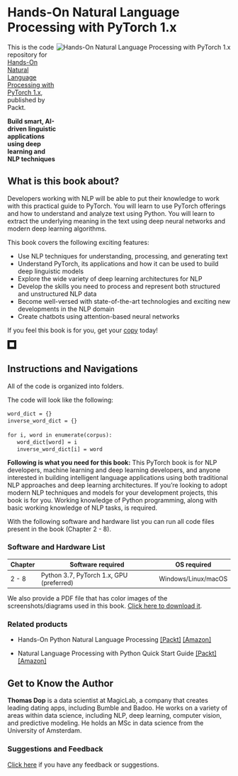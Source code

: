 # Hands-On Natural Language Processing with PyTorch 1.x

<a href="https://www.packtpub.com/in/data/hands-on-natural-language-processing-with-pytorch-1-x?utm_source=github&utm_medium=repository&utm_campaign=9781789802740"><img src="https://www.packtpub.com/media/catalog/product/cache/bf3310292d6e1b4ca15aeea773aca35e/9/7/9781788830782-original_38.jpeg" alt="Hands-On Natural Language Processing with PyTorch 1.x" height="256px" align="right"></a>

This is the code repository for [Hands-On Natural Language Processing with PyTorch 1.x](https://www.packtpub.com/in/data/hands-on-natural-language-processing-with-pytorch-1-x?utm_source=github&utm_medium=repository&utm_campaign=9781789802740), published by Packt.

**Build smart, AI-driven linguistic applications using deep learning and NLP techniques**

## What is this book about?
Developers working with NLP will be able to put their knowledge to work with this practical guide to PyTorch. You will learn to use PyTorch offerings and how to understand and analyze text using Python. You will learn to extract the underlying meaning in the text using deep neural networks and modern deep learning algorithms.

This book covers the following exciting features: 
* Use NLP techniques for understanding, processing, and generating text
* Understand PyTorch, its applications and how it can be used to build deep linguistic models
* Explore the wide variety of deep learning architectures for NLP
* Develop the skills you need to process and represent both structured and unstructured NLP data
* Become well-versed with state-of-the-art technologies and exciting new developments in the NLP domain
* Create chatbots using attention-based neural networks

If you feel this book is for you, get your [copy](https://www.amazon.com/dp/1789802741) today!

<a href="https://www.packtpub.com/?utm_source=github&utm_medium=banner&utm_campaign=GitHubBanner"><img src="https://raw.githubusercontent.com/PacktPublishing/GitHub/master/GitHub.png" alt="https://www.packtpub.com/" border="5" /></a>

## Instructions and Navigations
All of the code is organized into folders.

The code will look like the following:
```
word_dict = {}
inverse_word_dict = {}

for i, word in enumerate(corpus):
   word_dict[word] = i
   inverse_word_dict[i] = word

```

**Following is what you need for this book:**
This PyTorch book is for NLP developers, machine learning and deep learning developers, and anyone interested in building intelligent language applications using both traditional NLP approaches and deep learning architectures. If you’re looking to adopt modern NLP techniques and models for your development projects, this book is for you. Working knowledge of Python programming, along with basic working knowledge of NLP tasks, is required.

With the following software and hardware list you can run all code files present in the book (Chapter 2 - 8).

### Software and Hardware List

| Chapter  | Software required                                                                    |  OS required                        |
| -------- | -------------------------------------------------------------------------------------| ------------------------------------|
| 2 - 8    |   Python 3.7, PyTorch 1.x, GPU (preferred)                                           |  Windows/Linux/macOS                |

We also provide a PDF file that has color images of the screenshots/diagrams used in this book. [Click here to download it](https://static.packt-cdn.com/downloads/9781789802740_ColorImages.pdf).


### Related products <Other books you may enjoy>
* Hands-On Python Natural Language Processing [[Packt]](https://www.packtpub.com/data/hands-on-python-natural-language-processing?utm_source=github&utm_medium=repository&utm_campaign=9781838989590) [[Amazon]](https://www.amazon.com/dp/1838989595)

* Natural Language Processing with Python Quick Start Guide [[Packt]](https://www.packtpub.com/big-data-and-business-intelligence/natural-language-processing-python-quick-start-guide?utm_source=github&utm_medium=repository&utm_campaign=9781789130386) [[Amazon]](https://www.amazon.com/dp/1789130387)

## Get to Know the Author
**Thomas Dop**
is a data scientist at MagicLab, a company that creates leading dating apps, including Bumble and Badoo. He works on a variety of areas within data science, including NLP, deep learning, computer vision, and predictive modeling. He holds an MSc in data science from the University of Amsterdam.

### Suggestions and Feedback
[Click here](https://docs.google.com/forms/d/e/1FAIpQLSdy7dATC6QmEL81FIUuymZ0Wy9vH1jHkvpY57OiMeKGqib_Ow/viewform) if you have any feedback or suggestions.

